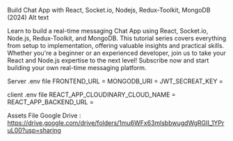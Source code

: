 Build Chat App with React, Socket.io, Nodejs, Redux-Toolkit, MongoDB (2024)
Alt text

Learn to build a real-time messaging Chat App using React, Socket.io, Node.js, Redux-Toolkit, and MongoDB. This tutorial series covers everything from setup to implementation, offering valuable insights and practical skills. Whether you're a beginner or an experienced developer, join us to take your React and Node.js expertise to the next level! Subscribe now and start building your own real-time messaging platform.

Server .env file
FRONTEND_URL = MONGODB_URI = JWT_SECREAT_KEY =

client .env file
REACT_APP_CLOUDINARY_CLOUD_NAME = REACT_APP_BACKEND_URL =

Assets File
Google Drive : https://drive.google.com/drive/folders/1mu6WFx63mlsbbwugdWgRGII_1YPruL00?usp=sharing
